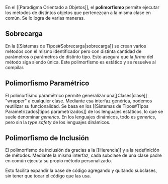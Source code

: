 En el [[Paradigma Orientado a Objetos]], el **polimorfismo** permite ejecutar los métodos de distintos objetos que pertenezcan a la misma clase en común. Se lo logra de varias maneras.

## Sobrecarga

En la [[Sistemas de Tipos#Sobrecarga|sobrecarga]] se crean varios métodos con el mismo identificador pero con distinta cantidad de parámetros o parámetros de distinto tipo. Esto asegura que la _firma_ del método siga siendo única. Este polimorfismo es estático y se resuelve al compilar.

## Polimorfismo Paramétrico

El polimorfismo paramétrico permite generalizar una[[Clases|clase]] "wrapper" a cualquier clase. Mediante esa interfaz genérica, podemos reutilizar su funcionalidad. Se basa en los [[Sistemas de Tipos#Tipos Parametrizados|tipos parametrizados]] de los lenguajes estáticos, lo que se suele denominar _generics_. En los lenguajes dinámicos, todo es _generics_, pero sin la _type safety_ de los lenguajes dinámicos.

## Polimorfismo de Inclusión

El polimorfismo de inclusión da gracias a la [[Herencia]] y a la redefinición de métodos. Mediante la misma interfaz, cada subclase de una clase padre en común ejecuta su propio método personalizado.

Esto facilita expandir la base de código agregando y quitando subclases, sin tener que tocar el código que las usa.
